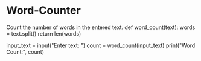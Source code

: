 # Word-Counter
Count the number of words in the entered text.
def word_count(text):
    words = text.split()
    return len(words)

input_text = input("Enter text: ")
count = word_count(input_text)
print("Word Count:", count)
